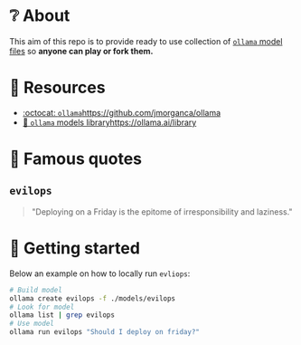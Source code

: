 # ❔ About

This aim of this repo is to provide ready to use collection of [`ollama` model files](https://github.com/jmorganca/ollama#customize-a-model)
so **anyone can play or fork them.**

# 🔖 Resources

- [:octocat: `ollama`](https://github.com/jmorganca/ollama)https://github.com/jmorganca/ollama
- [🦙 `ollama` models library](https://ollama.ai/library)https://ollama.ai/library

# 💭  Famous quotes

## `evilops`

> "Deploying on a Friday is the epitome of irresponsibility and laziness."

# 🚀 Getting started

Below an example on how to locally run `evliops`:

```sh
# Build model
ollama create evilops -f ./models/evilops 
# Look for model
ollama list | grep evilops
# Use model
ollama run evilops "Should I deploy on friday?"
```
